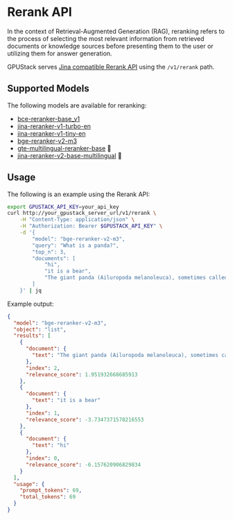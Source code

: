 # Rerank API

In the context of Retrieval-Augmented Generation (RAG), reranking refers to the process of selecting the most relevant information from retrieved documents or knowledge sources before presenting them to the user or utilizing them for answer generation.

GPUStack serves [Jina compatible Rerank API](https://jina.ai/reranker/) using the `/v1/rerank` path.

## Supported Models

The following models are available for reranking:

- [bce-reranker-base_v1](https://huggingface.co/gpustack/bce-reranker-base_v1-GGUF)
- [jina-reranker-v1-turbo-en](https://huggingface.co/gpustack/jina-reranker-v1-turbo-en-GGUF)
- [jina-reranker-v1-tiny-en](https://huggingface.co/gpustack/jina-reranker-v1-tiny-en-GGUF)
- [bge-reranker-v2-m3](https://huggingface.co/gpustack/bge-reranker-v2-m3-GGUF)
- [gte-multilingual-reranker-base](https://huggingface.co/gpustack/gte-multilingual-reranker-base-GGUF) <span title="experimental">🧪</span>
- [jina-reranker-v2-base-multilingual](https://huggingface.co/gpustack/jina-reranker-v2-base-multilingual-GGUF) <span title="experimental">🧪</span>

## Usage

The following is an example using the Rerank API:

```bash
export GPUSTACK_API_KEY=your_api_key
curl http://your_gpustack_server_url/v1/rerank \
    -H "Content-Type: application/json" \
    -H "Authorization: Bearer $GPUSTACK_API_KEY" \
    -d '{
        "model": "bge-reranker-v2-m3",
        "query": "What is a panda?",
        "top_n": 3,
        "documents": [
            "hi",
            "it is a bear",
            "The giant panda (Ailuropoda melanoleuca), sometimes called a panda bear or simply panda, is a bear species endemic to China."
        ]
    }' | jq
```

Example output:

```json
{
  "model": "bge-reranker-v2-m3",
  "object": "list",
  "results": [
    {
      "document": {
        "text": "The giant panda (Ailuropoda melanoleuca), sometimes called a panda bear or simply panda, is a bear species endemic to China."
      },
      "index": 2,
      "relevance_score": 1.951932668685913
    },
    {
      "document": {
        "text": "it is a bear"
      },
      "index": 1,
      "relevance_score": -3.7347371578216553
    },
    {
      "document": {
        "text": "hi"
      },
      "index": 0,
      "relevance_score": -6.157620906829834
    }
  ],
  "usage": {
    "prompt_tokens": 69,
    "total_tokens": 69
  }
}
```
